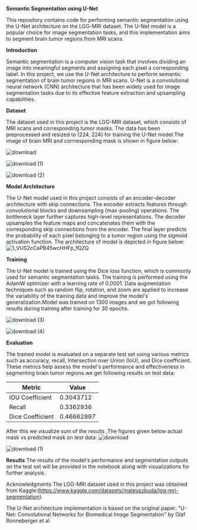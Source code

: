 **Semantic Segmentation using U-Net**

This repository contains code for performing semantic segmentation using the U-Net architecture on the LGG-MRI dataset. The U-Net model is a popular choice for image segmentation tasks, and this implementation aims to segment brain tumor regions from MRI scans.

**Introduction**

Semantic segmentation is a computer vision task that involves dividing an image into meaningful segments and assigning each pixel a corresponding label. In this project, we use the U-Net architecture to perform semantic segmentation of brain tumor regions in MRI scans. U-Net is a convolutional neural network (CNN) architecture that has been widely used for image segmentation tasks due to its effective feature extraction and upsampling capabilities.

**Dataset**

The dataset used in this project is the LGG-MRI dataset, which consists of MRI scans and corresponding tumor masks. The data has been preprocessed and resized to (224, 224) for training the U-Net model.The image of brain MRI and corrresponding mask is shown in figure below:

![download](https://github.com/SinghAnkit1010/Image-Segmentation-using-UNet/assets/103994994/2fa25f15-0e12-48ce-b6b1-92c0a669399a)

![download (1)](https://github.com/SinghAnkit1010/Image-Segmentation-using-UNet/assets/103994994/62c343c7-89d3-4d2a-92de-2858fc324832)

![download (2)](https://github.com/SinghAnkit1010/Image-Segmentation-using-UNet/assets/103994994/4b382d75-1a2c-4a39-a75a-3807fdc81095)


**Model Architecture**

The U-Net model used in this project consists of an encoder-decoder architecture with skip connections. The encoder extracts features through convolutional blocks and downsampling (max-pooling) operations. The bottleneck layer further captures high-level representations. The decoder upsamples the feature maps and concatenates them with the corresponding skip connections from the encoder. The final layer predicts the probability of each pixel belonging to a tumor region using the sigmoid activation function.
The architecture of model is depicted in figure below:
![1_VUS2cCaPB45wcHHFp_fQZQ](https://github.com/SinghAnkit1010/Image-Segmentation-using-UNet/assets/103994994/e46140e0-f957-485c-933c-c15e24c58047)


**Training**

The U-Net model is trained using the Dice loss function, which is commonly used for semantic segmentation tasks. The training is performed using the AdamW optimizer with a learning rate of 0.0001. Data augmentation techniques such as random flip, rotation, and zoom are applied to increase the variability of the training data and improve the model's generalization.Model was trained on 1300 images and we got following results during training after training for 30 epochs.

![download (3)](https://github.com/SinghAnkit1010/Image-Segmentation-using-UNet/assets/103994994/30bd4d21-bcb4-4cc8-a420-07099e215089)

![download (4)](https://github.com/SinghAnkit1010/Image-Segmentation-using-UNet/assets/103994994/2c7da1d5-fddd-4ea0-8a76-f77eb4cc6e29)




**Evaluation**

The trained model is evaluated on a separate test set using various metrics such as accuracy, recall, Intersection over Union (IoU), and Dice coefficient. These metrics help assess the model's performance and effectiveness in segmenting brain tumor regions.we get following results on test data:

| Metric              | Value       |
|---------------------|-------------|
| IOU Coefficient     | 0.3043712   |
| Recall              | 0.3362936   |
| Dice Coefficient    | 0.46662897  |


After this we visualize sum of the results ,The figures given below actual mask vs predicted mask on test data:
![download](https://github.com/SinghAnkit1010/Image-Segmentation-using-UNet/assets/103994994/b1f48ed9-8f28-42aa-9ca7-2c28fa7fb13c)

![download (1)](https://github.com/SinghAnkit1010/Image-Segmentation-using-UNet/assets/103994994/4731d8d3-f6e4-4d2f-99e2-f293ab455e1d)




**Results**
The results of the model's performance and segmentation outputs on the test set will be provided in the notebook along with visualizations for further analysis.

Acknowledgments
The LGG-MRI dataset used in this project was obtained from Kaggle:(https://www.kaggle.com/datasets/mateuszbuda/lgg-mri-segmentation).

The U-Net architecture implementation is based on the original paper: "U-Net: Convolutional Networks for Biomedical Image Segmentation" by Olaf Ronneberger et al
